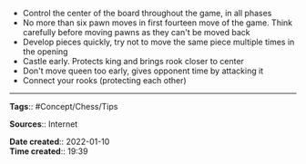 - Control the center of the board throughout the game, in all phases
- No more than six pawn moves in first fourteen move of the game. Think carefully before moving pawns as they can't be moved back
- Develop pieces quickly, try not to move the same piece multiple times in the opening 
- Castle early. Protects king and brings rook closer to center
- Don't move queen too early, gives opponent time by attacking it 
- Connect your rooks (protecting each other)



---
**Tags**:: #Concept/Chess/Tips 

**Sources**:: Internet

**Date created**:: 2022-01-10  
**Time created**:: 19:39